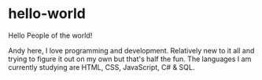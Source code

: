 # hello-world

Hello People of the world!

Andy here, I love programming and development. Relatively new to it all and trying to figure it out on my own but that's half the fun. The languages I am currently studying are HTML, CSS, JavaScript, C# & SQL.  
